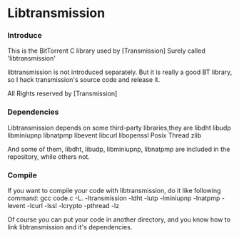 Libtransmission
==========================

### Introduce

This is the BitTorrent C library used by [Transmission]
Surely called 'libtransmission'

libtransmission is not introduced separately.
But it is really a good BT library, so I hack transmission's source code
and release it. 

All Rights reserved by [Transmission]


### Dependencies
Libtransmission depends on some third-party libraries,they are
		libdht
		libudp
		libminiupnp
		libnatpmp
		libevent
		libcurl
		libopenssl
		Posix Thread
		zlib

And some of them, libdht, libudp, libminiupnp, libnatpmp are included in
the repository, while others not.

### Compile
If you want to compile your code with libtransmission, do it like following
command:
		gcc code.c -L. -ltransmission -ldht -lutp -lminiupnp -lnatpmp -levent -lcurl -lssl -lcrypto -pthread -lz

Of course you can put your code in another directory,
   and you know how to link libtransmission and it's dependencies.


[Tranmission]:http://www.transmissionbt.com/
